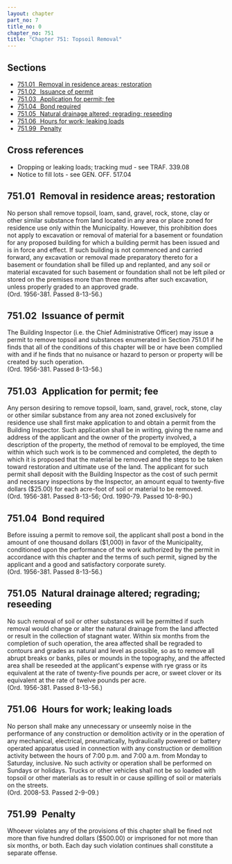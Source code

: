 ```yaml
---
layout: chapter
part_no: 7
title_no: 0
chapter_no: 751
title: "Chapter 751: Topsoil Removal"
---
```


## Sections

* [751.01   Removal in residence areas; restoration](#75101-removal-in-residence-areas-restoration)
* [751.02   Issuance of permit](#75102-issuance-of-permit)
* [751.03   Application for permit; fee](#75103-application-for-permit-fee)
* [751.04   Bond required](#75104-bond-required)
* [751.05   Natural drainage altered; regrading; reseeding](#75105-natural-drainage-altered-regrading-reseeding)
* [751.06   Hours for work; leaking loads](#75106-hours-for-work-leaking-loads)
* [751.99   Penalty](#75199-penalty)

## Cross references

* Dropping or leaking loads; tracking mud - see TRAF. 339.08
* Notice to fill lots - see GEN. OFF. 517.04

## 751.01   Removal in residence areas; restoration

No person shall remove topsoil, loam, sand, gravel, rock, stone, clay or other
similar substance from land located in any area or place zoned for residence use
only within the Municipality. However, this prohibition does not apply to
excavation or removal of material for a basement or foundation for any proposed
building for which a building permit has been issued and is in force and effect.
If such building is not commenced and carried forward, any excavation or removal
made preparatory thereto for a basement or foundation shall be filled up and
replanted, and any soil or material excavated for such basement or foundation
shall not be left piled or stored on the premises more than three months after
such excavation, unless properly graded to an approved grade.  
(Ord. 1956-381. Passed 8-13-56.)

## 751.02   Issuance of permit

The Building Inspector (i.e. the Chief Administrative Officer) may issue a
permit to remove topsoil and substances enumerated in Section 751.01 if he finds
that all of the conditions of this chapter will be or have been complied with
and if he finds that no nuisance or hazard to person or property will be created
by such operation.  
(Ord. 1956-381. Passed 8-13-56.)

## 751.03   Application for permit; fee

Any person desiring to remove topsoil, loam, sand, gravel, rock, stone, clay or
other similar substance from any area not zoned exclusively for residence use
shall first make application to and obtain a permit from the Building Inspector.
Such application shall be in writing, giving the name and address of the
applicant and the owner of the property involved, a description of the property,
the method of removal to be employed, the time within which such work is to be
commenced and completed, the depth to which it is proposed that the material be
removed and the steps to be taken toward restoration and ultimate use of the
land. The applicant for such permit shall deposit with the Building Inspector as
the cost of such permit and necessary inspections by the Inspector, an amount
equal to twenty-five dollars ($25.00) for each acre-foot of soil or material to
be removed.  
(Ord. 1956-381. Passed 8-13-56; Ord. 1990-79. Passed 10-8-90.)

## 751.04   Bond required

Before issuing a permit to remove soil, the applicant shall post a bond in the
amount of one thousand dollars ($1,000) in favor of the Municipality,
conditioned upon the performance of the work authorized by the permit in
accordance with this chapter and the terms of such permit, signed by the
applicant and a good and satisfactory corporate surety.  
(Ord. 1956-381. Passed 8-13-56.)

## 751.05   Natural drainage altered; regrading; reseeding

No such removal of soil or other substances will be permitted if such removal
would change or alter the natural drainage from the land affected or result in
the collection of stagnant water. Within six months from the completion of such
operation, the area affected shall be regraded to contours and grades as natural
and level as possible, so as to remove all abrupt breaks or banks, piles or
mounds in the topography, and the affected area shall be reseeded at the
applicant's expense with rye grass or its equivalent at the rate of twenty-five
pounds per acre, or sweet clover or its equivalent at the rate of twelve pounds
per acre.  
(Ord. 1956-381. Passed 8-13-56.)

## 751.06   Hours for work; leaking loads

No person shall make any unnecessary or unseemly noise in the performance of any
construction or demolition activity or in the operation of any mechanical,
electrical, pneumatically, hydraulically powered or battery operated apparatus
used in connection with any construction or demolition activity between the
hours of 7:00 p.m. and 7:00 a.m. from Monday to Saturday, inclusive. No such
activity or operation shall be performed on Sundays or holidays. Trucks or other
vehicles shall not be so loaded with topsoil or other materials as to result in
or cause spilling of soil or materials on the streets.  
(Ord. 2008-53. Passed 2-9-09.)

## 751.99   Penalty

Whoever violates any of the provisions of this chapter shall be fined not more
than five hundred dollars ($500.00) or imprisoned for not more than six months,
or both. Each day such violation continues shall constitute a separate offense.

